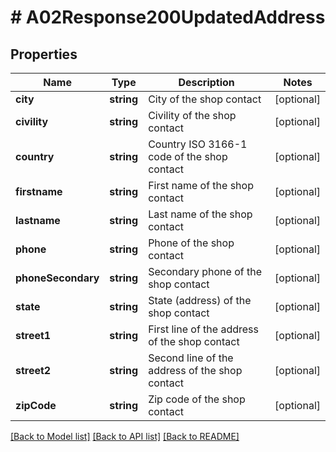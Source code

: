 # # A02Response200UpdatedAddress

## Properties

Name | Type | Description | Notes
------------ | ------------- | ------------- | -------------
**city** | **string** | City of the shop contact | [optional]
**civility** | **string** | Civility of the shop contact | [optional]
**country** | **string** | Country ISO 3166-1 code of the shop contact | [optional]
**firstname** | **string** | First name of the shop contact | [optional]
**lastname** | **string** | Last name of the shop contact | [optional]
**phone** | **string** | Phone of the shop contact | [optional]
**phoneSecondary** | **string** | Secondary phone of the shop contact | [optional]
**state** | **string** | State (address) of the shop contact | [optional]
**street1** | **string** | First line of the address of the shop contact | [optional]
**street2** | **string** | Second line of the address of the shop contact | [optional]
**zipCode** | **string** | Zip code of the shop contact | [optional]

[[Back to Model list]](../../README.md#models) [[Back to API list]](../../README.md#endpoints) [[Back to README]](../../README.md)
